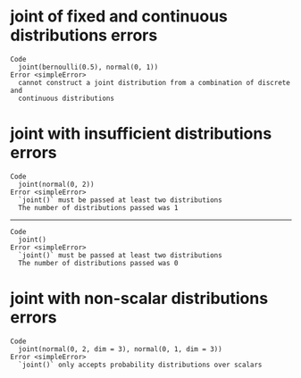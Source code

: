 # joint of fixed and continuous distributions errors

    Code
      joint(bernoulli(0.5), normal(0, 1))
    Error <simpleError>
      cannot construct a joint distribution from a combination of discrete and
      continuous distributions

# joint with insufficient distributions errors

    Code
      joint(normal(0, 2))
    Error <simpleError>
      `joint()` must be passed at least two distributions
      The number of distributions passed was 1

---

    Code
      joint()
    Error <simpleError>
      `joint()` must be passed at least two distributions
      The number of distributions passed was 0

# joint with non-scalar distributions errors

    Code
      joint(normal(0, 2, dim = 3), normal(0, 1, dim = 3))
    Error <simpleError>
      `joint()` only accepts probability distributions over scalars

